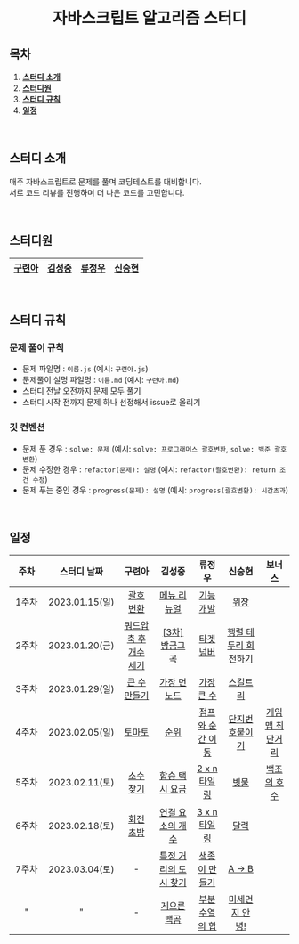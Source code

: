 <h1 align="center">자바스크립트 알고리즘 스터디</h1>

## 목차

1. [**스터디 소개**](#1)
2. [**스터디원**](#2)
3. [**스터디 규칙**](#3)
4. [**일정**](#4)

<br />

<div id="1" />

## 스터디 소개

매주 자바스크립트로 문제를 풀며 코딩테스트를 대비합니다.  
서로 코드 리뷰를 진행하며 더 나은 코드를 고민합니다.

<br />

<div id="2" />

## 스터디원

| [구련아](https://github.com/anottrx) | [김성중](https://github.com/joseph-106) | [류정우](https://github.com/evencoding) | [신승현](https://github.com/osdoonhyun) |
| ------------------------------------ | --------------------------------------- | --------------------------------------- | --------------------------------------- |

<br />

<div id="3" />

## 스터디 규칙

### 문제 풀이 규칙

- 문제 파일명 : `이름.js` (예시: `구련아.js`)
- 문제풀이 설명 파일명 : `이름.md` (예시: `구련아.md`)
- 스터디 전날 오전까지 문제 모두 풀기
- 스터디 시작 전까지 문제 하나 선정해서 issue로 올리기

### 깃 컨벤션

- 문제 푼 경우 : `solve: 문제` (예시: `solve: 프로그래머스 괄호변환`, `solve: 백준 괄호변환`)
- 문제 수정한 경우 : `refactor(문제): 설명` (예시: `refactor(괄호변환): return 조건 수정`)
- 문제 푸는 중인 경우 : `progress(문제): 설명` (예시: `progress(괄호변환): 시간초과`)

<br />

<div id="4" />

## 일정

| <div style="width:46px">주차</div>  |  스터디 날짜   |                                          구련아                                          |                                      김성중                                       |                                             류정우                                              |                                         신승현                                          |                                       보너스                                       |
| :---: | :------------: | :--------------------------------------------------------------------------------------: | :-------------------------------------------------------------------------------: | :---------------------------------------------------------------------------------------------: | :-------------------------------------------------------------------------------------: | :--------------------------------------------------------------------------------: | 
| 1주차 | 2023.01.15(일) |       [괄호 변환](https://school.programmers.co.kr/learn/courses/30/lessons/60058)       |  [메뉴 리뉴얼](https://school.programmers.co.kr/learn/courses/30/lessons/72411)   | [기능개발](https://school.programmers.co.kr/learn/courses/30/lessons/42586?language=javascript) |         [위장](https://school.programmers.co.kr/learn/courses/30/lessons/42578)         |                                                                                    |
| 2주차 | 2023.01.20(금) | [쿼드압축 후 개수 세기](https://school.programmers.co.kr/learn/courses/30/lessons/68936) | [[3차]방금그곡](https://school.programmers.co.kr/learn/courses/30/lessons/17683)  |          [타겟 넘버](https://school.programmers.co.kr/learn/courses/30/lessons/43165)           | [행렬 테두리 회전하기](https://school.programmers.co.kr/learn/courses/30/lessons/77485) |                                                                                    |
| 3주차 | 2023.01.29(일) |     [큰 수 만들기](https://school.programmers.co.kr/learn/courses/30/lessons/42883)      |  [가장 먼 노드](https://school.programmers.co.kr/learn/courses/30/lessons/49189)  |          [가장 큰 수](https://school.programmers.co.kr/learn/courses/30/lessons/42746)          |       [스킬트리](https://school.programmers.co.kr/learn/courses/30/lessons/49993)       |                                                                                    |
| 4주차 | 2023.02.05(일) |                      [토마토](https://www.acmicpc.net/problem/7576)                      |      [순위](https://school.programmers.co.kr/learn/courses/30/lessons/49191)      |       [점프와 순간 이동](https://school.programmers.co.kr/learn/courses/30/lessons/12980)       |                 [단지번호붙이기](https://www.acmicpc.net/problem/2667)                  | [게임 맵 최단거리](https://school.programmers.co.kr/learn/courses/30/lessons/1844) |
| 5주차 | 2023.02.11(토) |       [소수 찾기](https://school.programmers.co.kr/learn/courses/30/lessons/42839)       | [합승 택시 요금](https://school.programmers.co.kr/learn/courses/30/lessons/72413) |         [2 x n 타일링](https://school.programmers.co.kr/learn/courses/30/lessons/12900)         |                      [빗물](https://www.acmicpc.net/problem/14719)                      |                [백조의 호수](https://www.acmicpc.net/problem/3197)                 |
| 6주차 | 2023.02.18(토) |                    [회전 초밥](https://www.acmicpc.net/problem/2531)                     |             [연결 요소의 개수](https://www.acmicpc.net/problem/11724)             |         [3 x n 타일링](https://school.programmers.co.kr/learn/courses/30/lessons/12902)         |                      [달력](https://www.acmicpc.net/problem/20207)                      |                                                                                    |
| 7주차 | 2023.03.04(토) |                                            -                                             |          [특정 거리의 도시 찾기](https://www.acmicpc.net/problem/18352)           |                      [색종이 만들기](https://www.acmicpc.net/problem/2630)                      |                     [A → B](https://www.acmicpc.net/problem/16953)                      |                                                                                    |     |
|   "   |       "        |                                            -                                             |               [게으른 백곰](https://www.acmicpc.net/problem/10025)                |                      [부분수열의 합](https://www.acmicpc.net/problem/1182)                      |                 [미세먼지 안녕!](https://www.acmicpc.net/problem/17144)                 |                                                                                    |

<!-- | 주차 | 2023.01.15(토) | []() | []() | []() | []() | []() | -->

<br />
<br />
